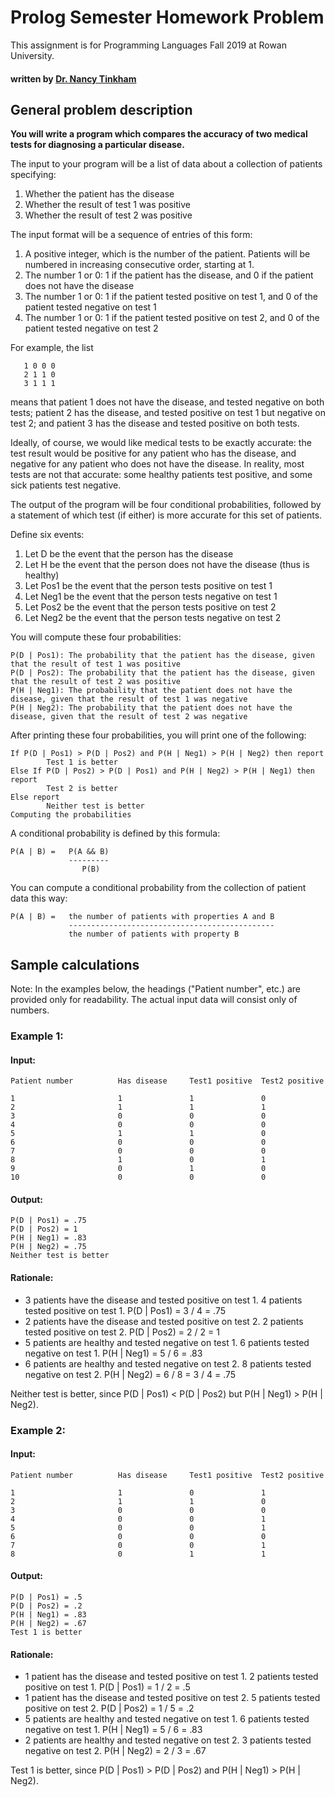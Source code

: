 # Prolog Semester Homework Problem

This assignment is for Programming Languages Fall 2019 at Rowan University.
#### written by [Dr. Nancy Tinkham](http://elvis.rowan.edu/~nlt/hw_pl_f19.html)

## General problem description

**You will write a program which compares the accuracy of two medical tests for diagnosing a particular disease.**

The input to your program will be a list of data about a collection of patients specifying:

1. Whether the patient has the disease
2. Whether the result of test 1 was positive
3. Whether the result of test 2 was positive

The input format will be a sequence of entries of this form:

1. A positive integer, which is the number of the patient. Patients will be numbered in increasing consecutive order, starting at 1.
2. The number 1 or 0: 1 if the patient has the disease, and 0 if the patient does not have the disease
3. The number 1 or 0: 1 if the patient tested positive on test 1, and 0 of the patient tested negative on test 1
4. The number 1 or 0: 1 if the patient tested positive on test 2, and 0 of the patient tested negative on test 2

For example, the list
```
   1 0 0 0
   2 1 1 0
   3 1 1 1
```
means that patient 1 does not have the disease, and tested negative on both tests; patient 2 has the disease, and tested positive on test 1 but negative on test 2; and patient 3 has the disease and tested positive on both tests.

Ideally, of course, we would like medical tests to be exactly accurate: the test result would be positive for any patient who has the disease, and negative for any patient who does not have the disease. In reality, most tests are not that accurate: some healthy patients test positive, and some sick patients test negative.

The output of the program will be four conditional probabilities, followed by a statement of which test (if either) is more accurate for this set of patients. 

Define six events:

1. Let D be the event that the person has the disease 
2. Let H be the event that the person does not have the disease (thus is healthy) 
3. Let Pos1 be the event that the person tests positive on test 1 
4. Let Neg1 be the event that the person tests negative on test 1 
5. Let Pos2 be the event that the person tests positive on test 2 
6. Let Neg2 be the event that the person tests negative on test 2

You will compute these four probabilities:
```
P(D | Pos1): The probability that the patient has the disease, given that the result of test 1 was positive 
P(D | Pos2): The probability that the patient has the disease, given that the result of test 2 was positive 
P(H | Neg1): The probability that the patient does not have the disease, given that the result of test 1 was negative 
P(H | Neg2): The probability that the patient does not have the disease, given that the result of test 2 was negative
```
After printing these four probabilities, you will print one of the following:
```
If P(D | Pos1) > P(D | Pos2) and P(H | Neg1) > P(H | Neg2) then report 
        Test 1 is better 
Else If P(D | Pos2) > P(D | Pos1) and P(H | Neg2) > P(H | Neg1) then report 
        Test 2 is better 
Else report 
        Neither test is better
Computing the probabilities
```
A conditional probability is defined by this formula:
```
P(A | B) =   P(A && B) 
             ---------
                P(B)
```
You can compute a conditional probability from the collection of patient data this way:
```
P(A | B) =   the number of patients with properties A and B
             ----------------------------------------------
             the number of patients with property B
```
## Sample calculations

Note: In the examples below, the headings ("Patient number", etc.) are provided only for readability. The actual input data will consist only of numbers.

### Example 1:
#### Input:
```
Patient number          Has disease     Test1 positive  Test2 positive

1                       1               1               0
2                       1               1               1
3                       0               0               0
4                       0               0               0
5                       1               1               0
6                       0               0               0
7                       0               0               0
8                       1               0               1
9                       0               1               0
10                      0               0               0
```
#### Output:
```
P(D | Pos1) = .75
P(D | Pos2) = 1
P(H | Neg1) = .83
P(H | Neg2) = .75
Neither test is better
```
#### Rationale:

- 3 patients have the disease and tested positive on test 1. 4 patients tested positive on test 1. P(D | Pos1) = 3 / 4 = .75
- 2 patients have the disease and tested positive on test 2. 2 patients tested positive on test 2. P(D | Pos2) = 2 / 2 = 1
- 5 patients are healthy and tested negative on test 1. 6 patients tested negative on test 1. P(H | Neg1) = 5 / 6 = .83
- 6 patients are healthy and tested negative on test 2. 8 patients tested negative on test 2. P(H | Neg2) = 6 / 8 = 3 / 4 = .75

Neither test is better, since P(D | Pos1) < P(D | Pos2) but P(H | Neg1) > P(H | Neg2).
### Example 2:
#### Input:
```
Patient number          Has disease     Test1 positive  Test2 positive

1                       1               0               1
2                       1               1               0
3                       0               0               0
4                       0               0               1
5                       0               0               1
6                       0               0               0
7                       0               0               1
8                       0               1               1
```
#### Output:
```
P(D | Pos1) = .5
P(D | Pos2) = .2
P(H | Neg1) = .83
P(H | Neg2) = .67
Test 1 is better
```
#### Rationale:
- 1 patient has the disease and tested positive on test 1. 2 patients tested positive on test 1. P(D | Pos1) = 1 / 2 = .5
- 1 patient has the disease and tested positive on test 2. 5 patients tested positive on test 2. P(D | Pos2) = 1 / 5 = .2
- 5 patients are healthy and tested negative on test 1. 6 patients tested negative on test 1. P(H | Neg1) = 5 / 6 = .83
- 2 patients are healthy and tested negative on test 2. 3 patients tested negative on test 2. P(H | Neg2) = 2 / 3 = .67

Test 1 is better, since P(D | Pos1) > P(D | Pos2) and P(H | Neg1) > P(H | Neg2).
